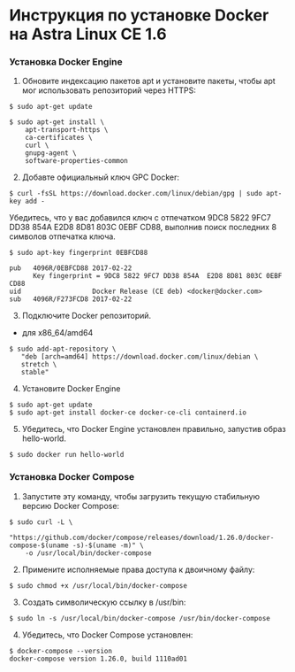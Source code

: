 # Инструкция по установке Docker на Astra Linux CE 1.6

### Установка Docker Engine
1. Обновите индексацию пакетов apt и установите пакеты, чтобы apt мог использовать репозиторий через HTTPS:
```
$ sudo apt-get update

$ sudo apt-get install \
    apt-transport-https \
    ca-certificates \
    curl \
    gnupg-agent \
    software-properties-common
```

2. Добавте официальный ключ GPC Docker:
```
$ curl -fsSL https://download.docker.com/linux/debian/gpg | sudo apt-key add -
```
Убедитесь, что у вас добавился ключ с отпечатком 9DC8 5822 9FC7 DD38 854A E2D8 8D81 803C 0EBF CD88, выполнив поиск последних 8 символов отпечатка ключа.
```
$ sudo apt-key fingerprint 0EBFCD88

pub   4096R/0EBFCD88 2017-02-22
      Key fingerprint = 9DC8 5822 9FC7 DD38 854A  E2D8 8D81 803C 0EBF CD88
uid                  Docker Release (CE deb) <docker@docker.com>
sub   4096R/F273FCD8 2017-02-22
```

3. Подключите Docker репозиторий.
 - для x86_64/amd64
```
$ sudo add-apt-repository \
   "deb [arch=amd64] https://download.docker.com/linux/debian \
   stretch \
   stable"
```

4. Установите Docker Engine
```
$ sudo apt-get update
$ sudo apt-get install docker-ce docker-ce-cli containerd.io
```

5. Убедитесь, что Docker Engine установлен правильно, запустив образ hello-world.
```
$ sudo docker run hello-world
```

### Установка Docker Compose
1. Запустите эту команду, чтобы загрузить текущую стабильную версию Docker Compose:
```
$ sudo curl -L \
    "https://github.com/docker/compose/releases/download/1.26.0/docker-compose-$(uname -s)-$(uname -m)" \
    -o /usr/local/bin/docker-compose
```

2. Примените исполняемые права доступа к двоичному файлу:
```
$ sudo chmod +x /usr/local/bin/docker-compose
```

3. Cоздать символическую ссылку в /usr/bin:
```
$ sudo ln -s /usr/local/bin/docker-compose /usr/bin/docker-compose
```

4. Убедитесь, что Docker Compose установлен:
```
$ docker-compose --version
docker-compose version 1.26.0, build 1110ad01
```


